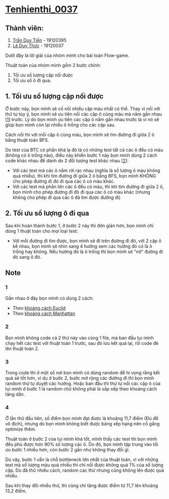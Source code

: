 # [Tenhienthi_0037](https://www.youtube.com/watch?v=dQw4w9WgXcQ)

## Thành viên:
1. [Trần Duy Tiến](https://www.youtube.com/watch?v=dQw4w9WgXcQ) - 19120395
2. [Lê Duy Thức](https://www.youtube.com/watch?v=dQw4w9WgXcQ) - 19120037


Dưới đây là lời giải của nhóm mình cho bài toán Flow-game.

Thuật toán của nhóm mình gồm 2 bước chính:
1. Tối ưu số lượng cặp nối được
2. Tối ưu số ô đi qua. 

## 1. Tối ưu số lượng cặp nối được

Ở bước này, bọn mình sẽ cố nối nhiều cặp màu nhất có thể. Thay vì nối với thứ tự tùy ý, bọn mình sẽ ưu tiên nối các cặp ô cùng màu mà nằm gần nhau [[1](#1)] trước. Lý do bọn mình ưu tiên các cặp ô nằm gần nhau trước là vì nó sẽ giúp bọn mình còn lại nhiều ô trống cho các cặp sau. 

Cách nối thì với mỗi cặp ô cùng màu, bọn mình sẽ tìm đường đi giữa 2 ô bằng thuật toán BFS.

Do test của BTC có phần khá lạ đó là có những test tất cả các ô đều có màu (không có ô trống nào), điều này khiến bước 1 này bọn mình dùng 2 cách code khác nhau để dành do 2 đối tượng test khác nhau [[2](#2)]:
- Với các test mà các ô nằm rời rạc nhau (nghĩa là số lượng ô màu không quá nhiều), thì khi tìm đường đi giữa 2 ô bằng BFS, bọn mình KHÔNG cho phép đường đi đó đi qua các ô có màu khác.
- Với các test mà phần lớn các ô đều có màu, thì khi tìm đường đi giữa 2 ô, bọn mình cho phép đường đi đó đi qua các ô có màu khác (nhưng không cho phép đi qua các ô đã tìm được đường đi)

## 2. Tối ưu số lượng ô đi qua

Sau khi hoàn thành bước 1, ở bước 2 này thì đơn giản hơn, bọn mình chỉ dùng 1 thuật toán cho mọi loại test:
- Với mỗi đường đi tìm được, bọn mình sẽ đi trên đường đi đó, với 2 cặp ô kề nhau, bọn mình sẽ nhìn sang 4 hướng xem các hướng đó có là ô trống hay không. Nếu hướng đó là ô trống thì bọn mình sẽ "nở" đường đi đó sang ô đó. 

## Note

### 1
Gần nhau ở đây bọn mình có dùng 2 cách:
- Theo [khoảng cách Euclid](https://en.wikipedia.org/wiki/Euclidean_distance)
- Theo [khoảng cách Manhattan](https://en.wikipedia.org/wiki/Taxicab_geometry)

### 2
Bọn mình không code cả 2 thứ này vào cùng 1 file, mà ban đầu tụi mình chạy hết các test với thuật toán 1 trước, sau đó lưu kết quả lại, rồi code đè lên thuật toán 2.

### 3
Trong code thì ở một số nơi bọn mình có dùng random để hi vọng rằng kết quả sẽ tốt hơn, ví dụ ở bước 2, bước mở rộng các đường đi thì bọn mình random thứ tự duyệt các hướng. Hoặc ban đầu thì thứ tự nối các cặp ô của tụi mình ở bước 1 là random chứ không phải là sắp xếp theo khoảng cách tăng dần. 

### 4
Ở lần thử đầu tiên, số điểm bọn mình đạt được là khoảng 11,7 điểm (Đủ để vô địch), nhưng do bọn mình không biết được bảng xếp hạng nên cố gắng optimize thêm. 

Thuật toán ở bước 2 của tụi mình khá tốt, mình thấy các test thì bọn mình đều phủ được hơn 90% số lượng các ô. Do đó, bọn mình tập trung vào tối ưu bước 1 nhiều hơn, còn bước 2 gần như không thay đổi gì.

Dù vậy, bước 1 vẫn là chỗ bottleneck lớn nhất của thuật toán, vì với những test mà số lượng màu quá nhiều thì chỉ nối được không quá 1% của số lượng cặp. Dù đã thử nhiều cách, random các thứ nhưng cũng không lên được quá nhiều. 

Sau khi thay đổi nhiều thứ, thì cũng chỉ tăng được điểm từ 11,7 lên khoảng 13,2 điểm.